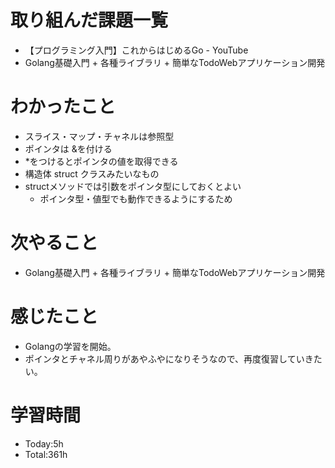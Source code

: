 # 取り組んだ課題一覧
- 【プログラミング入門】これからはじめるGo - YouTube
- Golang基礎入門 + 各種ライブラリ + 簡単なTodoWebアプリケーション開発
  
# わかったこと
- スライス・マップ・チャネルは参照型
- ポインタは &を付ける
- *をつけるとポインタの値を取得できる
- 構造体 struct クラスみたいなもの
- structメソッドでは引数をポインタ型にしておくとよい
  - ポインタ型・値型でも動作できるようにするため

# 次やること
- Golang基礎入門 + 各種ライブラリ + 簡単なTodoWebアプリケーション開発

# 感じたこと
- Golangの学習を開始。
- ポインタとチャネル周りがあやふやになりそうなので、再度復習していきたい。

# 学習時間
- Today:5h
- Total:361h
